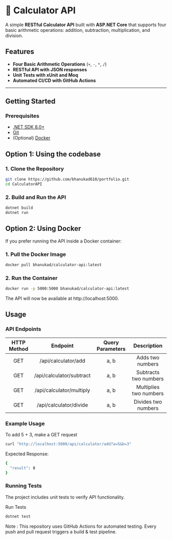 # 🧮 Calculator API

A simple **RESTful Calculator API** built with **ASP.NET Core** that supports four basic arithmetic operations: addition, subtraction, multiplication, and division.

## Features

- **Four Basic Arithmetic Operations** (`+`, `-`, `*`, `/`)
- **RESTful API with JSON responses**
- **Unit Tests with xUnit and Moq**
- **Automated CI/CD with GitHub Actions**

---

## Getting Started

### **Prerequisites**
- [.NET SDK 8.0+](https://dotnet.microsoft.com/en-us/download/dotnet)
- [Git](https://git-scm.com/)
- (Optional) [Docker](https://www.docker.com/)

## Option 1: Using the codebase
### **1. Clone the Repository**
```sh
git clone https://github.com/bhanukad610/portfolio.git
cd CalculatorAPI
```

### **2. Build and Run the API**
```sh
dotnet build
dotnet run
```
## Option 2: Using Docker
If you prefer running the API inside a Docker container:
### **1. Pull the Docker Image**
```sh
docker pull bhanukad/calculator-api:latest
```

### **2. Run the Container**
```sh
docker run -p 5000:5000 bhanukad/calculator-api:latest
```
The API will now be available at http://localhost:5000.

## Usage

### **API Endpoints**
| HTTP Method |         Endpoint         | Query Parameters |                    Description                    |
|:-----------:|:------------------------:|:----------------:|:-------------------------------------------------:|
| GET         | /api/calculator/add      | a, b             |                 Adds two numbers                  |
| GET         | /api/calculator/subtract | a, b             |               Subtracts two numbers               |
| GET         | /api/calculator/multiply | a, b             |              Multiplies two numbers               |
| GET         | /api/calculator/divide   | a, b             | Divides two numbers |

### **Example Usage**
To add 5 + 3, make a GET request
```sh
curl "http://localhost:5000/api/calculator/add?a=5&b=3"
```
Expected Response:
```sh
{
  "result": 8
}
```
### **Running Tests**
The project includes unit tests to verify API functionality.

Run Tests
```sh
dotnet test
```
Note : This repository uses GitHub Actions for automated testing.
Every push and pull request triggers a build & test pipeline.